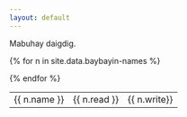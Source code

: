 ```yaml
---
layout: default
---
```


Mabuhay daigdig.

<table>

{% for n in site.data.baybayin-names %}
<tr>
  <td>{{ n.name }}</td>
  <td>{{ n.read }}</td>
  <td>{{ n.write}}</td>
 </tr>
{% endfor %}
  
  
</table>
